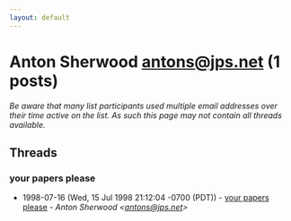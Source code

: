 ```yaml
---
layout: default
---
```


# Anton Sherwood <antons@jps.net> (1 posts)

_Be aware that many list participants used multiple email addresses over their time active on the list. As such this page may not contain all threads available._

## Threads

### your papers please
+ 1998-07-16 (Wed, 15 Jul 1998 21:12:04 -0700 (PDT)) - [your papers please](/archive/1998/07/ae416f202f861fcd04c8f18e863a1270b6bc1eb99c1a7875632b4265b7d753bb) - _Anton Sherwood \<antons@jps.net\>_

